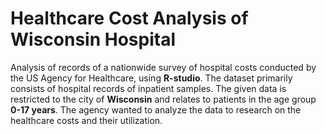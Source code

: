 # Healthcare Cost Analysis of Wisconsin Hospital
Analysis of records of a nationwide survey of hospital costs conducted by the US Agency for Healthcare, using  **R-studio**.
The dataset primarily consists of hospital records of inpatient samples.
The given data is restricted to the city of **Wisconsin** and relates to patients in the age group **0-17 years**. The agency wanted to analyze the data to research on the healthcare costs and their utilization.

